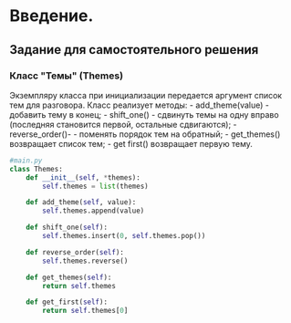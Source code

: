 # Введение.
## Задание для самостоятельного решения

### Класс "Темы" (Themes)

Экземпляру класса при инициализации передается аргумент список тем для
разговора.
Класс реализует методы:
\- add_theme(value) - добавить тему в конец;
\- shift_one() - сдвинуть темы на одну вправо (последняя становится первой, остальные сдвигаются);
\- reverse_order()- - поменять порядок тем на обратный;
\- get_themes() возвращает список тем;
\- get first() возвращает первую тему.


```PYTHON
#main.py
class Themes:
    def __init__(self, *themes):
        self.themes = list(themes)

    def add_theme(self, value):
        self.themes.append(value)

    def shift_one(self):
        self.themes.insert(0, self.themes.pop())

    def reverse_order(self):
        self.themes.reverse()

    def get_themes(self):
        return self.themes

    def get_first(self):
        return self.themes[0]
```


